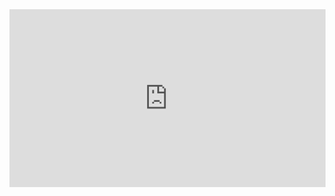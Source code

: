 
<iframe width="560" height="315" src="https://www.youtube.com/embed/ixiO3_MzKX8" title="YouTube video player"
    frameborder="0"
    allow="accelerometer; autoplay; clipboard-write; encrypted-media; gyroscope; picture-in-picture; web-share"
    allowfullscreen></iframe>